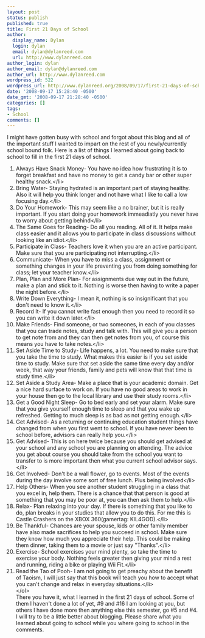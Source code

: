 ```yaml
---
layout: post
status: publish
published: true
title: First 21 Days of School
author:
  display_name: Dylan
  login: dylan
  email: dylan@dylanreed.com
  url: http://www.dylanreed.com
author_login: dylan
author_email: dylan@dylanreed.com
author_url: http://www.dylanreed.com
wordpress_id: 522
wordpress_url: http://www.dylanreed.org/2008/09/17/first-21-days-of-school/
date: '2008-09-17 15:28:40 -0500'
date_gmt: '2008-09-17 21:28:40 -0500'
categories: []
tags:
- School
comments: []
---
```

<p>I might have gotten busy with school and forgot about this blog and all of the important stuff I wanted to impart on the rest of you newly&#47;currently school bound folk. Here is a list of things I learned about going back to school to fill in the first 21 days of school.</p>
<ol>
<li>Always Have Snack Money- You have no idea how frustrating it is to forget breakfast and have no money to get a candy bar or other super healthy snack.<&#47;li>
<li>Bring Water- Staying hydrated is an important part of staying healthy. Also it will help you think longer and not have what I like to call a low focusing day.<&#47;li>
<li>Do Your Homework- This may seem like a no brainer, but it is really important. If you start doing your homework immeadiatly you never have to worry about getting behind<&#47;li>
<li>The Same Goes for Reading- Do all you reading. All of it. It helps make class easier and it allows you to participate in class discussions without looking like an idiot.<&#47;li>
<li>Participate in Class- Teachers love it when you are an active participant. Make sure that you are participating not interrupting.<&#47;li>
<li>Communicate- When you have to miss a class, assignment or something changes in your life preventing you from doing something for class; let your teacher know.<&#47;li>
<li>Plan, Plan and More Plan- For assignments due way out in the future, make a plan and stick to it. Nothing is worse then having to write a paper the night before.<&#47;li>
<li>Write Down Everything- I mean it, nothing is so insignificant that you don't need to know it.<&#47;li>
<li>Record It- If you cannot write fast enough then you need to record it so you can write it down later.<&#47;li>
<li>Make Friends- Find someone, or two someones, in each of you classes that you can trade notes, study and talk with. This will give you a person to get note from and they can then get notes from you, of course this means you have to take notes.<&#47;li>
<li>Set Aside Time to Study- Life happens, a lot. You need to make sure that you take the time to study. What makes this easier is if you set aside time to study. Make sure that set aside the same time every day and&#47;or week, that way your friends, family and pets will know that that time is study time.<&#47;li>
<li>Set Aside a Study Area- Make a place that is your academic domain. Get a nice hard surface to work on. If you have no good areas to work in your house then go to the local library and use their study rooms.<&#47;li>
<li>Get a Good Night Sleep- Go to bed early and set your alarm. Make sure that you give yourself enough time to sleep and that you wake up refreshed. Getting to much sleep is as bad as not getting enough.<&#47;li>
<li>Get Advised- As a returning or continuing education student things have changed from when you first went to school. If you have never been to school before, advisors can really help you.<&#47;li>
<li>Get Advised- This is on here twice because you should get advised at your school and any school you are planning on attending. The advice you get about course you should take from the school you want to transfer to is more important then what you current school advisor says.<&#47;li>
<li>Get Involved- Don't be a wall flower, go to events. Most of the events during the day involve some sort of free lunch. Plus being involved<&#47;li>
<li>Help Others- When you see another student struggling in a class that you excel in, help them. There is a chance that that person is good at something that you may be poor at, you can then ask them to help.<&#47;li>
<li>Relax- Plan relaxing into your day. If there is something that you like to do, plan breaks in your studies that allow you to do this. For me this is Castle Crashers on the XBOX 360(gamertag: KIL4GOD).<&#47;li>
<li>Be Thankful- Chances are your spouse, kids or other family member have also made sacrifices to help you succeed in school. Make sure they know how much you appreciate their help. This could be making them dinner, taking them to a movie or just say "Thanks".<&#47;li>
<li>Exercise- School exercises your mind plenty, so take the time to exercise your body. Nothing feels greater then giving your mind a rest and running, riding a bike or playing Wii Fit.<&#47;li>
<li>Read the Tao of Pooh- I am not going to get preachy about the benefit of Taoism, I will just say that this book will teach you how to accept what you can't change and relax in everyday situations.<&#47;li><br />
<&#47;ol><br />
There you have it, what I learned in the first 21 days of school. Some of them I haven't done a lot of yet, #9 and #16 I am looking at you, but others I have done more then anything else this semester, go #5 and #4. I will try to be a little better about blogging. Please share what you learned about going to school while you where going to school in the comments.</p>
